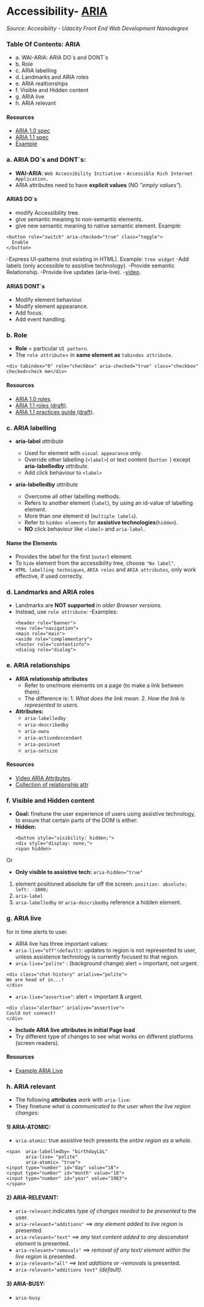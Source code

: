# Accessibility- [ARIA](#5-aria)
_Source: Accesibility - Udacity Front End Web Development Nanodegree_

### Table Of Contents: ARIA
- a. WAI-ARIA: ARIA DO´s and DONT´s
- b. Role
- c. ARIA labelling
- d. Landmarks and ARIA roles
- e. ARIA realtionships 
- f. Visible and Hidden content
- g. ARIA live
- h. ARIA relevant

#### Resources 
- [ARIA 1.0 spec](https://www.w3.org/TR/wai-aria/)
- [ARIA 1.1 spec](https://www.w3.org/TR/wai-aria-1.1/)
- [Example](http://udacity.github.io/ud891/lesson5-semantics-aria/02-why-aria/index.html)

### a. ARIA DO´s and DONT´s:
- **WAI-ARIA**: `Web Accessibility Initiative` - `Accessible Rich Internet Application.`
- ARIA attributes need to have __explicit values__ (NO _"empty values"_).

#### ARIAS DO´s 
  - modify Accessibility tree.
  -  give  semantic meaning to non-semantic elements.
  -  give new semantic meaning to native semantic element.
  Example:
  ```
  <button role="switch" aria-checked="true" class="toggle">
    Enable
  </button>
  ```
  -Express UI-patterns (not existing in HTML).
  Example: `tree widget`
  -Add labels (only accessible to assistive technology).
  -Provide semantic Relationship.
  -Provide live updates (aria-live).
  -[video](https://youtu.be/7vz1aakYHtw?t=50s).

#### ARIAS DONT´s 
  -  Modify element behaviour.
  -  Modify element appearance.
  -  Add focus.
  -  Add event handling.
  
### b. Role
- __Role__ = particular `UI pattern`.
-  The `role attribute`= in __same element as__ `tabindex attribute`.
```
<div tabindex="0" role="checkbox" aria-checked="true" class="checkbox" checked>check me</div>
```
#### Resources 
 - [ARIA 1.0 roles](https://www.w3.org/TR/wai-aria-1.0/#roles).
 - [ARIA 1.1 roles (draft)](https://www.w3.org/TR/wai-aria-1.1/#roles).
 - [ARIA 1.1 practices guide (draft)](https://www.w3.org/TR/wai-aria-practices-1.1/).

### c. ARIA labelling
- **aria-label** _attribute_
  - Used for element with `visual appearance` only. 
  - Override other labelling (`<label>`) or text content (`button `) except **aria-labelledby** _attribute_.
  - Add click behaviour to `<label>` 
 
- **aria-labelledby** _attribute_
  - Overcome all other labelling methods.
  - Refers to another element (`label`), by using an id-value of labelling element.
  - More than one element id (`multiple labels`).
  - Refer to `hidden elements` for __assistive technologies__(`hidden`).
  - __NO__ click behaviour like `<label>` and `aria-label`.
  
#### Name the Elements
- Provides the label for the first (`outer`) element.
- To `hide` element from the accessibility tree, choose `"No label"`.
- `HTML labelling techniques`, `ARIA roles` and `ARIA attributes`, only work effective, if used correctly.

### d. Landmarks and ARIA roles
- Landmarks are __NOT supported__ in _older Browser versions_. 
- Instead, use `role attribute`:
-Examples: 
  ```
  <header role="banner">
  <nav role="navigation">
  <main role="main">
  <aside role="complementary">
  <footer role="contentinfo">
  <dialog role="dialog">
  ```
### e. ARIA relationships  
- **ARIA relationship attributes**
  - Refer to one/more elements on a page (to make a link between them).
  - The difference is: 1. _What does the link mean_.
                       2. _How the link is represented to users_.       
- __Attributes:__ 
  - `aria-labelledby`
  - `aria-describedby`
  - `aria-owns`
  - `aria-activedescendant`
  - `aria-posinset`
  - `aria-setsize`

#### Resources 
- [Video ARIA Attributes](https://youtu.be/e1ZmfmnB6v8?t=40s).
- [Collection of relationship attr](https://www.w3.org/TR/wai-aria-1.1/#attrs_relationships)

### f. Visible and Hidden content
- __Goal:__ finetune the user experience of users using assistive technology, to ensure that certain parts of the DOM is either: 
- __Hidden:__
  ```
  <button style="visibility: hidden;">
  <div style="display: none;">
  <span hidden>
  ```  
Or
- __Only visible to assistive tech:__
`aria-hidden="true"`
1. element positioned absolute far off the screen. `position: absolute; left: -1000;`
2. `aria-label`
3. `aria-labelledby` or `aria-describedby` reference a hidden element.

### g. ARIA live
for in time alerts to user.
- ARIA live has three important values:
- `aria-live="off"(default)`: updates to region is not represented to user, unless assistence technology is currently focused to that region.  
- `aria-live="polite"` : (background change) alert = important, not urgent.
```
<div class="chat-history" arialive="polite">
We are head of in...!
</div>
```
- `aria-live="assertive"`: alert = important & urgent.
```
<div class="alertbar" arialive="assertive">
Could not connect!
</div>
```
- __Include ARIA live attributes in initial Page load__
- Try different type of changes to see what works on different platforms (screen readers).

#### Resources 
- [Example ARIA Live](http://udacity.github.io/ud891/lesson5-semantics-aria/19-aria-live/)

### h. ARIA relevant
- The following __attributes__ work with `aria-live`:
- They finetune _what is communicated to the user when the live region changes_:

#### 1) __ARIA-ATOMIC:__
  - `aria-atomic`: true assistive tech presents the _entire region as a whole_.
```
<span  aria-labelledby= "birthdayLbL" 
       aria-live= "polite" 
       aria-atomic= "true">
<input type="number" id="day" value="18"> 
<input type="number" id="month" value="10">
<input type="number" id="year" value="1983">
</span>
```        

#### 2) __ARIA-RELEVANT:__
  - `aria-relevant`:indicates _type of changes needed to be presented_ to the user.
  - `aria-relevant="additions"` ==> _any element added to live region_ is presented.
  - `aria-relevant="text"` ==> _any text content added to any descendant element_ is presented.
  - `aria-relevant="removals"` ==> _removal of any text/ element within the live region_ is presented.
  - `aria-relevant="all"` ==> _text additions or -removals_ is presented.
  - `aria-relevant="additions text"` _(default)_.
#### 3) __ARIA-BUSY:__
  - `aria-busy`
